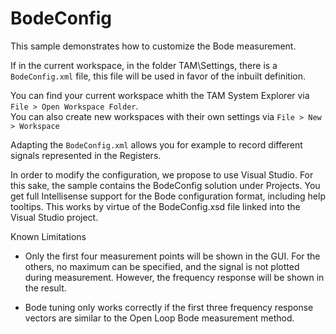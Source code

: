 # BodeConfig

This sample demonstrates how to customize the Bode measurement.

If in the current workspace, in the folder TAM\Settings, there is a `BodeConfig.xml` file, this file will be used in favor
of the inbuilt definition.

You can find your current workspace whith the TAM System Explorer via `File > Open Workspace Folder`.\
You can also create new workspaces with their own settings via `File > New > Workspace`

Adapting the `BodeConfig.xml` allows you for example to record different signals represented in the Registers.

In order to modify the configuration, we propose to use Visual Studio. For this sake, the sample contains the BodeConfig
solution under Projects.
You get full Intellisense support for the Bode configuration format, including help tooltips. This works by virtue of
the BodeConfig.xsd file linked into the Visual Studio project.

Known Limitations

- Only the first four measurement points will be shown in the GUI. For the others, no maximum can be specified, and the
  signal is not plotted during measurement. However, the frequency response will be shown in the result.

- Bode tuning only works correctly if the first three frequency response vectors are similar to the Open Loop Bode
  measurement method.
